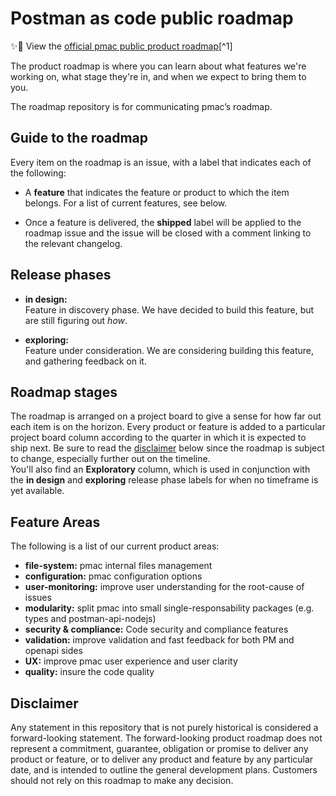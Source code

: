 # Postman as code public roadmap

✨🦄 View the [official pmac public product roadmap](https://github.com/orgs/postman-as-code/projects/4247)[^1]

The product roadmap is where you can learn about what features we're working on, what stage they're in, and when we expect to bring them to you.

The roadmap repository is for communicating pmac’s roadmap.

## Guide to the roadmap

Every item on the roadmap is an issue, with a label that indicates each of the following:

- A **feature** that indicates the feature or product to which the item belongs. For a list of current features, see below. 

- Once a feature is delivered, the **shipped** label will be applied to the roadmap issue and the issue will be closed with a comment linking to the relevant changelog.

## Release phases

- **in design:**\
Feature in discovery phase. We have decided to build this feature, but are still figuring out _how_.

- **exploring:**\
Feature under consideration. We are considering building this feature, and gathering feedback on it.

## Roadmap stages

The roadmap is arranged on a project board to give a sense for how far out each item is on the horizon. 
Every product or feature is added to a particular project board column according to the quarter in which it is expected to ship next. 
Be sure to read the [disclaimer](#disclaimer) below since the roadmap is subject to change, especially further out on the timeline.  
You'll also find an **Exploratory** column, which is used in conjunction with the **in design** and **exploring** release phase labels for when no timeframe is yet available.


## Feature Areas

The following is a list of our current product areas:

- **file-system:** pmac internal files management
- **configuration:** pmac configuration options
- **user-monitoring:** improve user understanding for the root-cause of issues
- **modularity:** split pmac into small single-responsability packages (e.g. types and postman-api-nodejs)
- **security & compliance:** Code security and compliance features
- **validation:** improve validation and fast feedback for both PM and openapi sides
- **UX:** improve pmac user experience and user clarity 
- **quality:** insure the code quality

## Disclaimer 

Any statement in this repository that is not purely historical is considered a forward-looking statement. The forward-looking product roadmap does not represent a commitment, guarantee, obligation or promise to deliver any product or feature, or to deliver any product and feature by any particular date, and is intended to outline the general development plans. Customers should not rely on this roadmap to make any decision.
